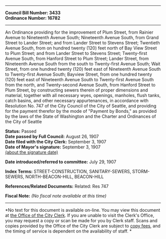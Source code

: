 * * * * *  
  
**Council Bill Number: [](#h0)[](#h2)3433**   
**Ordinance Number: 16782**  
  
* * * * *  
  
An Ordinance providing for the improvement of Plum Street, from Rainier Avenue to Nineteenth Avenue South; Nineteenth Avenue South, from Grand Street to Lander Street; and from Lander Street to Stevens Street; Twentieth Avenue South, from on hundred twenty (120) feet north of Bay View Street to Plum Street; and from Lander Street to Stevens Street; Twenty-first Avenue South, from Hanford Street to Plum Street; Lander Street, from Nineteenth Avenue South from the south to Twenty-first Avenue South; Wait Street, from one hundred twenty (120) feet east of Nineteenth Avenue South to Twenty-first Avenue South; Bayview Street, from one hundred twenty (120) feet east of Nineteenth Avenue South to Twenty-first Avenue South from the north, and Twenty-second Avenue South, from Hanford Street to Plum Street, by constructing sewers therein of proper dimensions and material, together with all necessary wyes, openings, manholes, flush tanks, catch basins, and other necessary appurtenances, in accordance with Resolution No. 747 of the City Council of the City of Seattle, and providing for the payment therefor by the mode of "Payment by Bonds," as provided by the laws of the State of Washington and the Charter and Ordinances of the City of Seattle  
  
**Status:** Passed   
**Date passed by Full Council:** August 26, 1907   
**Date filed with the City Clerk:** September 3, 1907   
**Date of Mayor's signature:** September 3, 1907   
[(about the signature date)](/~public/approvaldate.htm)   
  
  
**Date introduced/referred to committee:** July 29, 1907   
  
**Index Terms:** STREET-CONSTRUCTION, SANITARY-SEWERS, STORM-SEWERS, NORTH-BEACON-HILL, BEACON-HILL  
  
**References/Related Documents:** Related: Res 747  
  
**Fiscal Note:** *(No fiscal note available at this time)*  
  
* * * * *  
  
*No text for this document is available on-line. You may view this document at [the Office of the City Clerk](http://www.seattle.gov/leg/clerk/contactUs.htm). If you are unable to visit the Clerk's Office, you may request a copy or scan be made for you by Clerk staff. Scans and copies provided by the Office of the City Clerk are subject to [copy fees](http://clerk.seattle.gov/~public/clerkfees.htm), and the timing of service is dependent on the availability of staff. *  
  
  
